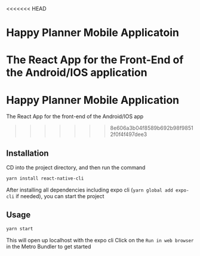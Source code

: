 <<<<<<< HEAD
# Happy Planner Mobile Applicatoin

The React App for the Front-End of the Android/IOS application
=======
# Happy Planner Mobile Application

The React App for the front-end of the Android/IOS app
>>>>>>> 8e606a3b04f8589b692b98f98512f0f4f497dee3

## Installation
CD into the project directory, and then run the command
```bash
yarn install react-native-cli
```
After installing all dependencies including expo cli (`yarn global add expo-cli` if needed), you can start the project

## Usage

```bash
yarn start
```
This will open up localhost with the expo cli
Click on the `Run in web browser` in the Metro Bundler to get started
